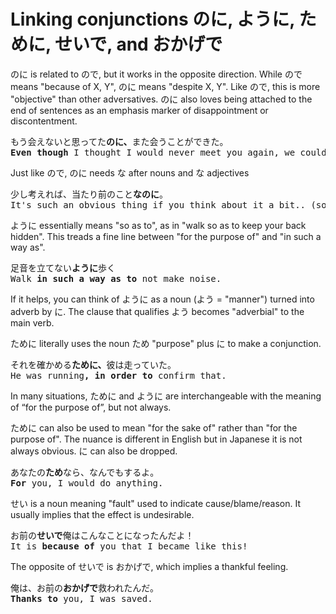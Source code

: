 # Linking conjunctions のに, ように, ために, せいで, and おかげで

のに is related to ので, but it works in the opposite direction. While ので means "because of X, Y", のに means "despite X, Y". Like ので, this is more "objective" than other adversatives. のに also loves being attached to the end of sentences as an emphasis marker of disappointment or discontentment.

<pre>
もう会えないと思ってた<b>のに、</b>また会うことができた。
<b>Even though</b> I thought I would never meet you again, we could meet again.
</pre>

Just like ので, のに needs な after nouns and な adjectives

<pre>
少し考えれば、当たり前のこと<b>なのに</b>。
It's such an obvious thing if you think about it a bit.. (sounds disappointed)
</pre>

ように essentially means "so as to", as in "walk so as to keep your back hidden". This treads a fine line between "for the purpose of" and "in such a way as".

<pre>
足音を立てない<b>ように</b>歩く
Walk <b>in such a way as to</b> not make noise.
</pre>

If it helps, you can think of ように as a noun (よう = "manner") turned into adverb by に. The clause that qualifies よう becomes "adverbial" to the main verb.

ために literally uses the noun ため "purpose" plus に to make a conjunction.

<pre>
それを確かめる<b>ために、</b>彼は走っていた。  
He was running<b>, in order to</b> confirm that. 
</pre>

In many situations, ために and ように are interchangeable with the meaning of “for the purpose of”, but not always.

ために can also be used to mean "for the sake of" rather than "for the purpose of". The nuance is different in English but in Japanese it is not always obvious. に can also be dropped.

<pre>
あなたの<b>ため</b>なら、なんでもするよ。
<b>For</b> you, I would do anything.
</pre>

せい is a noun meaning "fault" used to indicate cause/blame/reason. It usually implies that the effect is undesirable.

<pre>
お前の<b>せいで</b>俺はこんなことになったんだよ！
It is <b>because of</b> you that I became like this!
</pre>

The opposite of せいで is おかげで, which implies a thankful feeling.

<pre>
俺は、お前の<b>おかげで</b>救われたんだ。
<b>Thanks to</b> you, I was saved.
</pre>
